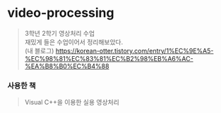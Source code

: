 # video-processing
> 3학년 2학기 영상처리 수업       
> 재밌게 들은 수업이어서 정리해보았다.   
> (내 블로그) https://korean-otter.tistory.com/entry/1%EC%9E%A5-%EC%98%81%EC%83%81%EC%B2%98%EB%A6%AC-%EA%B8%B0%EC%B4%88   
   
   
   
   
### 사용한 책
> Visual C++을 이용한 실용 영상처리   
   
   
 
